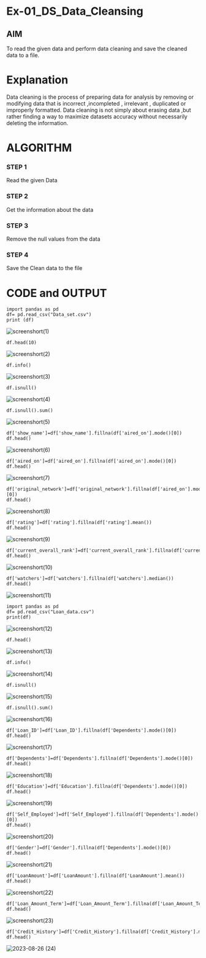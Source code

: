 # Ex-01_DS_Data_Cleansing


## AIM
To read the given data and perform data cleaning and save the cleaned data to a file. 

# Explanation
Data cleaning is the process of preparing data for analysis by removing or modifying data that is incorrect ,incompleted , irrelevant , duplicated or improperly formatted. 
Data cleaning is not simply about erasing data ,but rather finding a way to maximize datasets accuracy without necessarily deleting the information. 

# ALGORITHM
### STEP 1
Read the given Data
### STEP 2
Get the information about the data
### STEP 3
Remove the null values from the data
### STEP 4
Save the Clean data to the file

# CODE and OUTPUT
```
import pandas as pd
df= pd.read_csv("Data_set.csv")
print (df)
```
![screenshort(1)](https://github.com/Sathya-006/ODD2023-Datascience-Ex01/assets/121661327/889a730e-abfa-4505-a8d3-9e353954d00d)
```
df.head(10)
```
![screenshort(2)](https://github.com/Sathya-006/ODD2023-Datascience-Ex01/assets/121661327/43cbeb62-c8dc-4020-bd47-d0ddedfe96ae)
```
df.info()
```
![screenshort(3)](https://github.com/Sathya-006/ODD2023-Datascience-Ex01/assets/121661327/a3879534-192d-4bbb-b731-ebe765690775)
```
df.isnull()
```
![screenshort(4)](https://github.com/Sathya-006/ODD2023-Datascience-Ex01/assets/121661327/8fcf6b78-a2b2-4ed0-ac6e-37fdd5e1114a)
```
df.isnull().sum()
```
![screenshort(5)](https://github.com/Sathya-006/ODD2023-Datascience-Ex01/assets/121661327/aff3cca0-9013-4bcb-b97e-72b03be1a9f4)
```
df['show_name']=df['show_name'].fillna(df['aired_on'].mode()[0])
df.head()
```
![screenshort(6)](https://github.com/Sathya-006/ODD2023-Datascience-Ex01/assets/121661327/1751629a-39e7-411f-b87f-0b3a894eb9b5)
```
df['aired_on']=df['aired_on'].fillna(df['aired_on'].mode()[0])
df.head()
```
![screenshort(7)](https://github.com/Sathya-006/ODD2023-Datascience-Ex01/assets/121661327/b0762ff0-ff23-43db-a9a8-15ff6e6bb201)
```
df['original_network']=df['original_network'].fillna(df['aired_on'].mode()[0])
df.head()
```
![screenshort(8)](https://github.com/Sathya-006/ODD2023-Datascience-Ex01/assets/121661327/a9bd37e2-5d52-4db8-b800-5a65a6e6bd02)
```
df['rating']=df['rating'].fillna(df['rating'].mean())
df.head()
```
![screenshort(9)](https://github.com/Sathya-006/ODD2023-Datascience-Ex01/assets/121661327/2bb860a8-9639-4a3e-b297-6c728359e72b)
```
df['current_overall_rank']=df['current_overall_rank'].fillna(df['current_overall_rank'].mean())
df.head()
```
![screenshort(10)](https://github.com/Sathya-006/ODD2023-Datascience-Ex01/assets/121661327/9c4910a4-3f74-4de7-9f93-af9ddac0b8a8)
```
df['watchers']=df['watchers'].fillna(df['watchers'].median())
df.head()
```
![screenshort(11)](https://github.com/Sathya-006/ODD2023-Datascience-Ex01/assets/121661327/d671a5a5-0ca2-4fa4-9bdc-a3bc150fe5b5)
```
import pandas as pd
df= pd.read_csv("Loan_data.csv")
print(df)
```
![screenshort(12)](https://github.com/Sathya-006/ODD2023-Datascience-Ex01/assets/121661327/b7a99602-ae1f-40c4-b84e-71831302984b)
```
df.head()
```
![screenshort(13)](https://github.com/Sathya-006/ODD2023-Datascience-Ex01/assets/121661327/978ea362-2fa4-41d2-9439-a30154a5287c)
```
df.info()
```
![screenshort(14)](https://github.com/Sathya-006/ODD2023-Datascience-Ex01/assets/121661327/d0e4864f-c95f-4b76-90d1-6f162c16701b)
```
df.isnull()
```
![screenshort(15)](https://github.com/Sathya-006/ODD2023-Datascience-Ex01/assets/121661327/81d928ca-c076-4c12-819b-9ba2f654d108)
```
df.isnull().sum()
```
![screenshort(16)](https://github.com/Sathya-006/ODD2023-Datascience-Ex01/assets/121661327/f0467f6e-91c3-4cd1-93ad-fc9be617462f)
```
df['Loan_ID']=df['Loan_ID'].fillna(df['Dependents'].mode()[0])
df.head()
```
![screenshort(17)](https://github.com/Sathya-006/ODD2023-Datascience-Ex01/assets/121661327/44545c15-5ff8-49a6-bb58-d476b12be488)
```
df['Dependents']=df['Dependents'].fillna(df['Dependents'].mode()[0])
df.head()
```
![screenshort(18)](https://github.com/Sathya-006/ODD2023-Datascience-Ex01/assets/121661327/56c91cd8-8939-4178-b27b-a0ce3f74b4cd)
```
df['Education']=df['Education'].fillna(df['Dependents'].mode()[0])
df.head()
```
![screenshort(19)](https://github.com/Sathya-006/ODD2023-Datascience-Ex01/assets/121661327/3e671d4b-245b-46e2-a474-0d4dfaacdc4a)
```
df['Self_Employed']=df['Self_Employed'].fillna(df['Dependents'].mode()[0])
df.head()
```
![screenshort(20)](https://github.com/Sathya-006/ODD2023-Datascience-Ex01/assets/121661327/67b23255-8888-4a68-b5b9-60e664920562)
```
df['Gender']=df['Gender'].fillna(df['Dependents'].mode()[0])
df.head()
```
![screenshort(21)](https://github.com/Sathya-006/ODD2023-Datascience-Ex01/assets/121661327/3f3e1b53-e1bd-4dda-ab54-383d9493c6e6)
```
df['LoanAmount']=df['LoanAmount'].fillna(df['LoanAmount'].mean())
df.head()
```
![screenshort(22)](https://github.com/Sathya-006/ODD2023-Datascience-Ex01/assets/121661327/0a0d4427-062f-4fc9-8fd8-cfd60ced91a1)
```
df['Loan_Amount_Term']=df['Loan_Amount_Term'].fillna(df['Loan_Amount_Term'].mean())
df.head()
```
![screenshort(23)](https://github.com/Sathya-006/ODD2023-Datascience-Ex01/assets/121661327/d02e4408-cd79-4df0-8ed8-c38f1380aa18)
```
df['Credit_History']=df['Credit_History'].fillna(df['Credit_History'].median())
df.head()
```
![2023-08-26 (24)](https://github.com/Sathya-006/ODD2023-Datascience-Ex01/assets/121661327/1f9796c6-a1f9-4c13-aa7b-fa729dd8b927)
